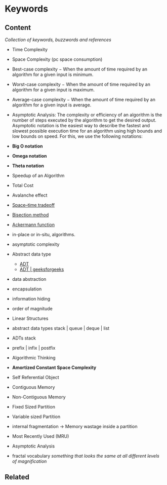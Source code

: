 Keywords
============

Content
---------------

*Collection of keywords, buzzwords and references*

* Time Complexity
- Space Complexity (pc space consumption)
- Best-case complexity − When the amount of time required by an algorithm for a given input is minimum.
- Worst-case complexity − When the amount of time required by an algorithm for a given input is maximum.
- Average-case complexity − When the amount of time required by an algorithm for a given input is average.
- Asymptotic Analysis:
The complexity or efficiency of an algorithm is the number of steps executed by the algorithm to get the desired output. 
Asymptotic notation is the easiest way to describe the fastest and slowest possible execution time for an algorithm using high bounds and low bounds on speed. For this, we use the following notations:


- **Big O notation**
- **Omega notation**
- **Theta notation**
- Speedup of an Algorithm
- Total Cost
- Avalanche effect
- [Space–time tradeoff](https://en.wikipedia.org/wiki/Space%E2%80%93time_tradeoff)
- [Bisection method](https://en.wikipedia.org/wiki/Bisection_method)
- [Ackermann function](https://en.wikipedia.org/wiki/Ackermann_function)
- in-place or in-situ, algorithms.
- asymptotic complexity

- Abstract data type  
  - [ADT](https://en.wikipedia.org/wiki/Abstract_data_type#:~:text=In%20computer%20science%2C%20an%20abstract,the%20behavior%20of%20these%20operations.)
  - [ADT | geeksforgeeks](https://www.geeksforgeeks.org/abstract-data-types/)
- data abstraction
- encapsulation 
- information hiding
- order of magnitude

- Linear Structures
- abstract data types stack | queue | deque | list
- ADTs stack
- prefix | infix | postfix 
- Algorithmic Thinking 
- **Amortized Constant Space Complexity**
- Self Referential Object
- Contiguous Memory
- Non-Contiguous Memory
- Fixed Sized Partition
- Variable sized Partition
- internal fragmentation -> Memory wastage inside a partition
- Most Recently Used (MRU)
- Asymptotic Analysis 
- fractal vocabulary *something that looks the same at all different levels of magnification*


Related
----------------------------

